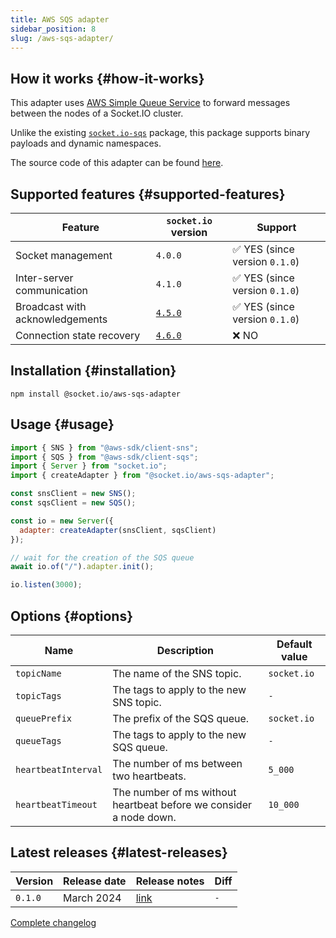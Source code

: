 ```yaml
---
title: AWS SQS adapter
sidebar_position: 8
slug: /aws-sqs-adapter/
---
```


## How it works {#how-it-works}

This adapter uses [AWS Simple Queue Service](https://aws.amazon.com/sqs/) to forward messages between the nodes of a Socket.IO cluster.

Unlike the existing [`socket.io-sqs`](https://github.com/thinkalpha/socket.io-sqs) package, this package supports binary payloads and dynamic namespaces.

The source code of this adapter can be found [here](https://github.com/socketio/socket.io-aws-sqs-adapter).

## Supported features {#supported-features}

| Feature                         | `socket.io` version                 | Support                                        |
|---------------------------------|-------------------------------------|------------------------------------------------|
| Socket management               | `4.0.0`                             | :white_check_mark: YES (since version `0.1.0`) |
| Inter-server communication      | `4.1.0`                             | :white_check_mark: YES (since version `0.1.0`) |
| Broadcast with acknowledgements | [`4.5.0`](../../changelog/4.5.0.md) | :white_check_mark: YES (since version `0.1.0`) |
| Connection state recovery       | [`4.6.0`](../../changelog/4.6.0.md) | :x: NO                                         |

## Installation {#installation}

```
npm install @socket.io/aws-sqs-adapter
```

## Usage {#usage}

```js
import { SNS } from "@aws-sdk/client-sns";
import { SQS } from "@aws-sdk/client-sqs";
import { Server } from "socket.io";
import { createAdapter } from "@socket.io/aws-sqs-adapter";

const snsClient = new SNS();
const sqsClient = new SQS();

const io = new Server({
  adapter: createAdapter(snsClient, sqsClient)
});

// wait for the creation of the SQS queue
await io.of("/").adapter.init();

io.listen(3000);
```

## Options {#options}

| Name                | Description                                                        | Default value |
|---------------------|--------------------------------------------------------------------|---------------|
| `topicName`         | The name of the SNS topic.                                         | `socket.io`   |
| `topicTags`         | The tags to apply to the new SNS topic.                            | `-`           |
| `queuePrefix`       | The prefix of the SQS queue.                                       | `socket.io`   |
| `queueTags`         | The tags to apply to the new SQS queue.                            | `-`           |
| `heartbeatInterval` | The number of ms between two heartbeats.                           | `5_000`       |
| `heartbeatTimeout`  | The number of ms without heartbeat before we consider a node down. | `10_000`      |

## Latest releases {#latest-releases}

| Version | Release date | Release notes                                                                    | Diff |
|---------|--------------|----------------------------------------------------------------------------------|------|
| `0.1.0` | March 2024   | [link](https://github.com/socketio/socket.io-aws-sqs-adapter/releases/tag/0.1.0) | `-`  |

[Complete changelog](https://github.com/socketio/socket.io-aws-sqs-adapter/blob/main/CHANGELOG.md)
